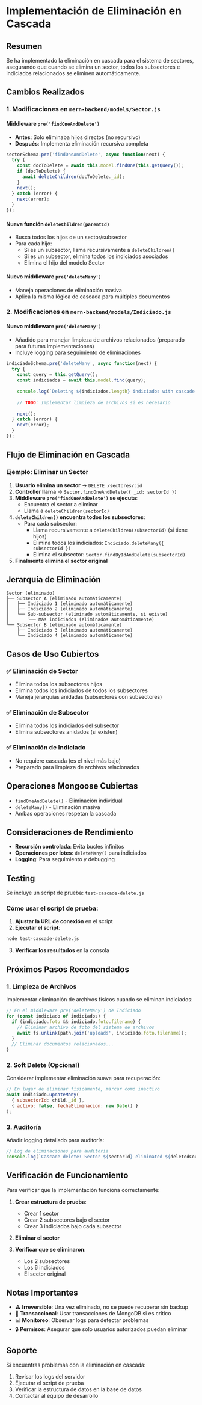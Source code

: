 # Implementación de Eliminación en Cascada

## Resumen

Se ha implementado la eliminación en cascada para el sistema de sectores, asegurando que cuando se elimina un sector, todos los subsectores e indiciados relacionados se eliminen automáticamente.

## Cambios Realizados

### 1. Modificaciones en `mern-backend/models/Sector.js`

#### Middleware `pre('findOneAndDelete')`
- **Antes**: Solo eliminaba hijos directos (no recursivo)
- **Después**: Implementa eliminación recursiva completa

```javascript
sectorSchema.pre('findOneAndDelete', async function(next) {
  try {
    const docToDelete = await this.model.findOne(this.getQuery());
    if (docToDelete) {
      await deleteChildren(docToDelete._id);
    }
    next();
  } catch (error) {
    next(error);
  }
});
```

#### Nueva función `deleteChildren(parentId)`
- Busca todos los hijos de un sector/subsector
- Para cada hijo:
  - Si es un subsector, llama recursivamente a `deleteChildren()`
  - Si es un subsector, elimina todos los indiciados asociados
  - Elimina el hijo del modelo Sector

#### Nuevo middleware `pre('deleteMany')`
- Maneja operaciones de eliminación masiva
- Aplica la misma lógica de cascada para múltiples documentos

### 2. Modificaciones en `mern-backend/models/Indiciado.js`

#### Nuevo middleware `pre('deleteMany')`
- Añadido para manejar limpieza de archivos relacionados (preparado para futuras implementaciones)
- Incluye logging para seguimiento de eliminaciones

```javascript
indiciadoSchema.pre('deleteMany', async function(next) {
  try {
    const query = this.getQuery();
    const indiciados = await this.model.find(query);
    
    console.log(`Deleting ${indiciados.length} indiciados with cascade cleanup`);
    
    // TODO: Implementar limpieza de archivos si es necesario
    
    next();
  } catch (error) {
    next(error);
  }
});
```

## Flujo de Eliminación en Cascada

### Ejemplo: Eliminar un Sector

1. **Usuario elimina un sector** → `DELETE /sectores/:id`
2. **Controller llama** → `Sector.findOneAndDelete({ _id: sectorId })`
3. **Middleware `pre('findOneAndDelete')` se ejecuta**:
   - Encuentra el sector a eliminar
   - Llama a `deleteChildren(sectorId)`
4. **`deleteChildren()` encuentra todos los subsectores**:
   - Para cada subsector:
     - Llama recursivamente a `deleteChildren(subsectorId)` (si tiene hijos)
     - Elimina todos los indiciados: `Indiciado.deleteMany({ subsectorId })`
     - Elimina el subsector: `Sector.findByIdAndDelete(subsectorId)`
5. **Finalmente elimina el sector original**

## Jerarquía de Eliminación

```
Sector (eliminado)
├── Subsector A (eliminado automáticamente)
│   ├── Indiciado 1 (eliminado automáticamente)
│   ├── Indiciado 2 (eliminado automáticamente)
│   └── Sub-subsector (eliminado automáticamente, si existe)
│       └── Más indiciados (eliminados automáticamente)
└── Subsector B (eliminado automáticamente)
    ├── Indiciado 3 (eliminado automáticamente)
    └── Indiciado 4 (eliminado automáticamente)
```

## Casos de Uso Cubiertos

### ✅ Eliminación de Sector
- Elimina todos los subsectores hijos
- Elimina todos los indiciados de todos los subsectores
- Maneja jerarquías anidadas (subsectores con subsectores)

### ✅ Eliminación de Subsector
- Elimina todos los indiciados del subsector
- Elimina subsectores anidados (si existen)

### ✅ Eliminación de Indiciado
- No requiere cascada (es el nivel más bajo)
- Preparado para limpieza de archivos relacionados

## Operaciones Mongoose Cubiertas

- `findOneAndDelete()` - Eliminación individual
- `deleteMany()` - Eliminación masiva
- Ambas operaciones respetan la cascada

## Consideraciones de Rendimiento

- **Recursión controlada**: Evita bucles infinitos
- **Operaciones por lotes**: `deleteMany()` para indiciados
- **Logging**: Para seguimiento y debugging

## Testing

Se incluye un script de prueba: `test-cascade-delete.js`

### Cómo usar el script de prueba:

1. **Ajustar la URL de conexión** en el script
2. **Ejecutar el script**:
```bash
node test-cascade-delete.js
```
3. **Verificar los resultados** en la consola

## Próximos Pasos Recomendados

### 1. Limpieza de Archivos
Implementar eliminación de archivos físicos cuando se eliminan indiciados:
```javascript
// En el middleware pre('deleteMany') de Indiciado
for (const indiciado of indiciados) {
  if (indiciado.foto && indiciado.foto.filename) {
    // Eliminar archivo de foto del sistema de archivos
    await fs.unlink(path.join('uploads', indiciado.foto.filename));
  }
  // Eliminar documentos relacionados...
}
```

### 2. Soft Delete (Opcional)
Considerar implementar eliminación suave para recuperación:
```javascript
// En lugar de eliminar físicamente, marcar como inactivo
await Indiciado.updateMany(
  { subsectorId: child._id }, 
  { activo: false, fechaEliminacion: new Date() }
);
```

### 3. Auditoría
Añadir logging detallado para auditoría:
```javascript
// Log de eliminaciones para auditoría
console.log(`Cascade delete: Sector ${sectorId} eliminated ${deletedCount} items`);
```

## Verificación de Funcionamiento

Para verificar que la implementación funciona correctamente:

1. **Crear estructura de prueba**:
   - Crear 1 sector
   - Crear 2 subsectores bajo el sector
   - Crear 3 indiciados bajo cada subsector

2. **Eliminar el sector**

3. **Verificar que se eliminaron**:
   - Los 2 subsectores
   - Los 6 indiciados
   - El sector original

## Notas Importantes

- ⚠️ **Irreversible**: Una vez eliminado, no se puede recuperar sin backup
- 🔄 **Transaccional**: Usar transacciones de MongoDB si es crítico
- 📊 **Monitoreo**: Observar logs para detectar problemas
- 🔒 **Permisos**: Asegurar que solo usuarios autorizados puedan eliminar

## Soporte

Si encuentras problemas con la eliminación en cascada:

1. Revisar los logs del servidor
2. Ejecutar el script de prueba
3. Verificar la estructura de datos en la base de datos
4. Contactar al equipo de desarrollo
